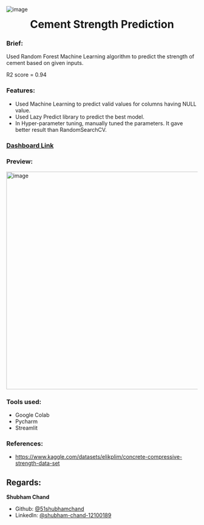 ![image](https://user-images.githubusercontent.com/36957216/215263812-87c5ac75-3316-4910-99cd-5e62e60ba4d4.png)
<h1 align="center" style="margin-top: 0px;">Cement Strength Prediction</h1>


### Brief:
Used Random Forest Machine Learning algorithm to predict the strength of cement based on given inputs.

R2 score = 0.94

### Features:
* Used Machine Learning to predict valid values for columns having NULL value.
* Used Lazy Predict library to predict the best model.
* In Hyper-parameter tuning, manually tuned the parameters. It gave better result than RandomSearchCV.

### [Dashboard Link](https://51shubhamchand-ml-cement-strength-prediction-streamlit-yejcfk.streamlit.app/)

### Preview:
<img width="573" alt="image" src="https://user-images.githubusercontent.com/36957216/215181463-28c10a8d-9946-48f1-a029-80782ebbe79b.png">

### Tools used:
* Google Colab
* Pycharm
* Streamlit

### References:
* https://www.kaggle.com/datasets/elikplim/concrete-compressive-strength-data-set

## Regards:
**Shubham Chand**
- Github: [@51shubhamchand](https://github.com/51shubhamchand)
- LinkedIn: [@shubham-chand-12100189](https://www.linkedin.com/in/shubham-chand-12100189)
